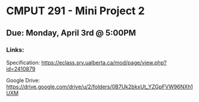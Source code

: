 # CMPUT 291 - Mini Project 2
## Due: Monday, April 3rd @ 5:00PM
### Links:
Specification: https://eclass.srv.ualberta.ca/mod/page/view.php?id=2410879

Google Drive: https://drive.google.com/drive/u/2/folders/0B7Uk2bkxUt_YZGpFVW96NXh1UXM